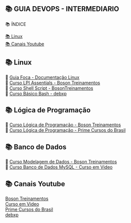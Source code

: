 ## 📚 GUIA DEVOPS - INTERMEDIARIO

📚 ÍNDICE

[📚 Linux](#-Linux) <br>
[📚 Canais Youtube](#-canais-youtube) <br>

## 📚 Linux

🔖 [Guia Foca - Documentação Linux](https://guiafoca.org/) <br>
🔖 [Curso LPI Assentials - Boson Treinamentos](https://www.youtube.com/watch?v=Vz92ycqn9wk&list=PLucm8g_ezqNqz-DVT9n_z-XjRkQ03m7U5) <br>
🔖 [Curso Shell Script - BosonTreinamentos](https://www.youtube.com/watch?v=EOLPUc6oo-w&list=PLucm8g_ezqNrYgjXC8_CgbvHbvI7dDfhs) <br>
🔖 [Curso Básico Bash - debxp](https://www.youtube.com/watch?v=ZM--I3NJ2jY&list=PLXoSGejyuQGpf4X-NdGjvSlEFZhn2f2H7) <br>

## 📚 Lógica de Programação

🔖 [Curso Lógica de Programação - Boson Treinamentos](https://www.youtube.com/watch?v=4IMr8PQa0WQ&list=PLucm8g_ezqNp_ubuH4XraJRwvUJogsyiF) <br>
🔖 [Curso Lógica de Programação - Prime Cursos do Brasil](https://www.youtube.com/watch?v=0SYg8HUxbuE&) <br>

## 📚 Banco de Dados

🔖 [Curso Modelagem de Dados - Boson Treinamentos](https://www.youtube.com/watch?v=Q_KTYFgvu1s&list=PLucm8g_ezqNoNHU8tjVeHmRGBFnjDIlxD) <br>
🔖 [Curso Banco de Dados MySQL - Curso em Video](https://www.youtube.com/watch?v=Ofktsne-utM&list=PLHz_AreHm4dkBs-795Dsgvau_ekxg8g1r) <br>

## 📚 Canais Youtube
 
[Boson Treinamentos](https://www.youtube.com/channel/UCzOGJclZQvPVgYZIwERsf5g) <br>
[Curso em Video](https://www.youtube.com/c/CursoemV%C3%ADdeo) <br> 
[Prime Cursos do Brasil](https://www.youtube.com/channel/UCsx_cUyk45MDH5AE6jb2qgw) <br>
[debxp](https://www.youtube.com/c/debxplinux) <br>